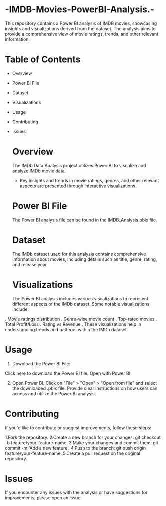 # -IMDB-Movies-PowerBI-Analysis.-

This repository contains a Power BI analysis of IMDB movies, showcasing insights and visualizations derived from the dataset. 
The analysis aims to provide a comprehensive view of movie ratings, trends, and other relevant information.

# Table of Contents

- Overview
- Power BI File
- Dataset
- Visualizations
- Usage
- Contributing
- Issues

  # Overview

  The IMDb Data Analysis project utilizes Power BI to visualize and analyze IMDb movie data.
  - Key insights and trends in movie ratings, genres, and other relevant aspects are presented through interactive visualizations.

  # Power BI File

  The Power BI analysis file can be found in the IMDB_Analysis.pbix file.

   # Dataset

  The IMDb dataset used for this analysis contains comprehensive information about movies, including details such as title, genre, rating, and release year.
  
  # Visualizations

  The Power BI analysis includes various visualizations to represent different aspects of the IMDb dataset. Some notable visualizations include:

. Movie ratings distribution
. Genre-wise movie count
. Top-rated movies
. Total Profit/Loss
. Rating vs Revenue
. These visualizations help in understanding trends and patterns within the IMDb dataset.


  # Usage

 1. Download the Power BI File:

Click here to download the Power BI file.
Open with Power BI:

2. Open Power BI.
Click on "File" > "Open" > "Open from file" and select the downloaded .pbix file.
Provide clear instructions on how users can access and utilize the Power BI analysis.

# Contributing

If you'd like to contribute or suggest improvements, follow these steps:

1.Fork the repository.
2.Create a new branch for your changes: git checkout -b feature/your-feature-name.
3.Make your changes and commit them: git commit -m 'Add a new feature'.
4.Push to the branch: git push origin feature/your-feature-name.
5.Create a pull request on the original repository.


# Issues

If you encounter any issues with the analysis or have suggestions for improvements, please open an issue.

